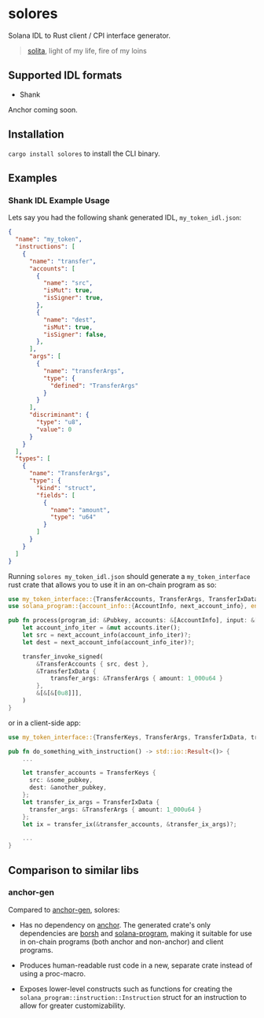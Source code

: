 # solores

Solana IDL to Rust client / CPI interface generator.

> [solita](https://github.com/metaplex-foundation/solita), light of my life, fire of my loins

## Supported IDL formats

- Shank

Anchor coming soon.

## Installation

`cargo install solores` to install the CLI binary.

## Examples

### Shank IDL Example Usage

Lets say you had the following shank generated IDL, `my_token_idl.json`:

```json
{
  "name": "my_token",
  "instructions": [
    {
      "name": "transfer",
      "accounts": [
        {
          "name": "src",
          "isMut": true,
          "isSigner": true,
        },
        {
          "name": "dest",
          "isMut": true,
          "isSigner": false,
        },
      ],
      "args": [
        {
          "name": "transferArgs",
          "type": {
            "defined": "TransferArgs"
          }
        }
      ],
      "discriminant": {
        "type": "u8",
        "value": 0
      }
    }
  ],
  "types": [
    {
      "name": "TransferArgs",
      "type": {
        "kind": "struct",
        "fields": [
          {
            "name": "amount",
            "type": "u64"
          }
        ]
      }
    }
  ]
}
```

Running `solores my_token_idl.json` should generate a `my_token_interface` rust crate that allows you to use it in an on-chain program as so:

```rust
use my_token_interface::{TransferAccounts, TransferArgs, TransferIxData, transfer_ix};
use solana_program::{account_info::{AccountInfo, next_account_info}, entrypoint::ProgramResult, program::invoke, pubkey::Pubkey};

pub fn process(program_id: &Pubkey, accounts: &[AccountInfo], input: &[u8]) -> ProgramResult {
    let account_info_iter = &mut accounts.iter();
    let src = next_account_info(account_info_iter)?;
    let dest = next_account_info(account_info_iter)?;

    transfer_invoke_signed(
        &TransferAccounts { src, dest },
        &TransferIxData {
            transfer_args: &TransferArgs { amount: 1_000u64 }
        },
        &[&[&[0u8]]],
    )
}
```

or in a client-side app:

```rust
use my_token_interface::{TransferKeys, TransferArgs, TransferIxData, transfer_ix};

pub fn do_something_with_instruction() -> std::io::Result<()> {
    ...

    let transfer_accounts = TransferKeys {
      src: &some_pubkey,
      dest: &another_pubkey,
    };
    let transfer_ix_args = TransferIxData {
      transfer_args: &TransferArgs { amount: 1_000u64 }
    };
    let ix = transfer_ix(&transfer_accounts, &transfer_ix_args)?;

    ...
}

```

## Comparison to similar libs

### anchor-gen

Compared to [anchor-gen](https://github.com/saber-hq/anchor-gen), solores:

- Has no dependency on [anchor](https://github.com/coral-xyz/anchor). The generated crate's only dependencies are [borsh](https://github.com/near/borsh-rs) and [solana-program](https://github.com/solana-labs/solana/tree/master/sdk/program), making it suitable for use in on-chain programs (both anchor and non-anchor) and client programs.

- Produces human-readable rust code in a new, separate crate instead of using a proc-macro.

- Exposes lower-level constructs such as functions for creating the `solana_program::instruction::Instruction` struct for an instruction to allow for greater customizability.
